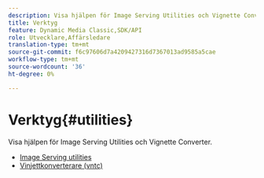 ```yaml
---
description: Visa hjälpen för Image Serving Utilities och Vignette Converter.
title: Verktyg
feature: Dynamic Media Classic,SDK/API
role: Utvecklare,Affärsledare
translation-type: tm+mt
source-git-commit: f6c97606d7a4209427316d7367013ad9585a5cae
workflow-type: tm+mt
source-wordcount: '36'
ht-degree: 0%

---
```



# Verktyg{#utilities}

Visa hjälpen för Image Serving Utilities och Vignette Converter.

* [Image Serving utilities](/help/aem-is-ir-api/is-api/is-utils/utilities/c-utils-home.md)
* [Vinjettkonverterare (vntc)](/help/aem-is-ir-api/utilities/c-ir-vignette-converter-vntc/c-ir-vignette-converter-vntc.md)
